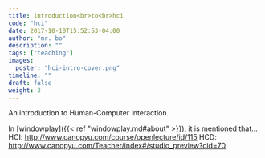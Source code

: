```yaml
---
title: introduction<br>to<br>hci
code: "hci"
date: 2017-10-10T15:52:53-04:00
author: "mr. bo"
description: ""
tags: ["teaching"]
images:
  poster: "hci-intro-cover.png"
timeline: ""
draft: false
weight: 3
---
```


An introduction to Human-Computer Interaction. 
<!--more-->


In [windowplay]({{< ref "windowplay.md#about" >}}), it is mentioned that...
HCI: http://www.canopyu.com/course/openlecture/id/115
HCD: http://www.canopyu.com/Teacher/index#/studio_preview?cid=70